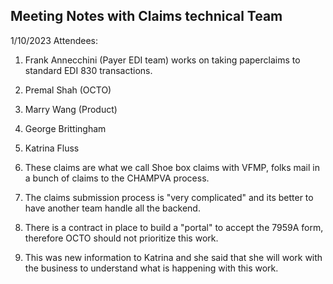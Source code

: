 
## Meeting Notes with Claims technical Team
1/10/2023
Attendees:
1. Frank Annecchini (Payer EDI team) works on taking paperclaims to standard EDI 830 transactions.
2. Premal Shah (OCTO)
3. Marry Wang (Product)
4. George Brittingham
5. Katrina Fluss

1. These claims are what we call Shoe box claims with VFMP, folks mail in a bunch of claims to the CHAMPVA process.
1. The claims submission process is "very complicated" and its better to have another team handle all the backend.
2. There is a contract in place to build a "portal" to accept the 7959A form, therefore OCTO should not prioritize this work.
1. This was new information to Katrina and she said that she will work with the business to understand what is happening with this work.
